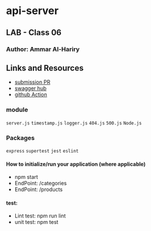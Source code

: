 # api-server
## LAB - Class 06

### Author: Ammar Al-Hariry

## Links and Resources
- [submission PR](https://github.com/401-advanced-javascript-ammar-hariry/api-server/pull/3)
- [swagger hub](https://app.swaggerhub.com/apis/Ammarhr/default-title/0.2#/default/post_products)
- [github Action](https://github.com/401-advanced-javascript-ammar-hariry/api-server/runs/728740945)

### module 
``server.js``
``timestamp.js``
``logger.js``
``404.js``
``500.js``
``Node.js``


### Packages
``express``
``supertest``
``jest``
``eslint``

#### How to initialize/run your application (where applicable)
- npm start
- EndPoint: /categories
- EndPoint: /products

#### test:
- Lint test: npm run lint
- unit test: npm test

